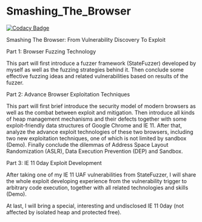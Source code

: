 Smashing_The_Browser
====================

[![Codacy Badge](https://api.codacy.com/project/badge/Grade/f536a6393fc94232961120e7b8efbc8c)](https://www.codacy.com/app/harlamova/Smashing_The_Browser?utm_source=github.com&utm_medium=referral&utm_content=Elisabethar/Smashing_The_Browser&utm_campaign=badger)

Smashing The Browser: From Vulnerability Discovery To Exploit

Part 1: Browser Fuzzing Technology

This part will first introduce a fuzzer framework (StateFuzzer) developed by myself as well as the fuzzing strategies behind it.
Then conclude some effective fuzzing ideas and related vulnerabilities based on results of the fuzzer.

Part 2: Advance Browser Exploitation Techniques

This part will first brief introduce the security model of modern browsers as well as the combat between exploit and mitigation.
Then introduce all kinds of heap management mechanisms and their defects together with some exploit-friendly data structures of Google Chrome and IE 11.
After that, analyze the advance exploit technologies of these two browsers, including two new exploitation techniques, one of which is not limited by sandbox (Demo).
Finally conclude the dilemmas of Address Space Layout Randomization (ASLR), Data Execution Prevention (DEP) and Sandbox.

Part 3: IE 11 0day Exploit Development

After taking one of my IE 11 UAF vulnerabilities from StateFuzzer, I will share the whole exploit developing experience from the vulnerability trigger to arbitrary code execution, together with all related technologies and skills (Demo).

At last, I will bring a special, interesting and undisclosed IE 11 0day (not affected by isolated heap and protected free).

